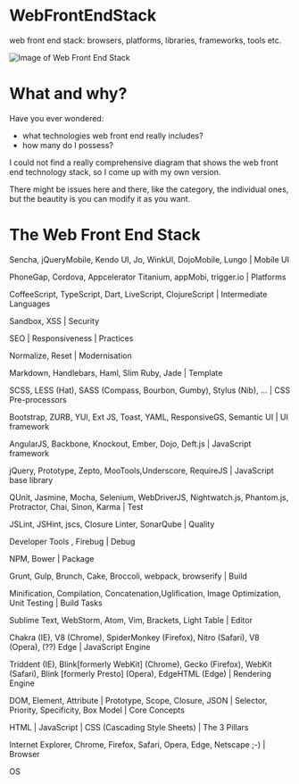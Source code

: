 # WebFrontEndStack
web front end stack: browsers, platforms, libraries, frameworks, tools etc.

![Image of Web Front End Stack](https://raw.githubusercontent.com/unruledboy/WebFrontEndStack/master/v1.0/Web%20Front%20End%20Stack%20v1.0.png)

# What and why?
Have you ever wondered:
* what technologies web front end really includes? 
* how many do I possess?


I could not find a really comprehensive diagram that shows the web front end technology stack, so I come up with my own version.

There might be issues here and there, like the category, the individual ones, but the beautity is you can modify it as you want.


# The Web Front End Stack


Sencha, jQueryMobile, Kendo UI, Jo, WinkUI, DojoMobile, Lungo | Mobile UI

PhoneGap, Cordova, Appcelerator Titanium, appMobi, trigger.io | Platforms

CoffeeScript, TypeScript, Dart, LiveScript, ClojureScript | Intermediate Languages

Sandbox, XSS | Security

SEO | Responsiveness | Practices

Normalize, Reset | Modernisation

Markdown, Handlebars, Haml, Slim Ruby, Jade | Template

SCSS, LESS (Hat), SASS (Compass, Bourbon, Gumby), Stylus (Nib), ... | CSS Pre-processors

Bootstrap, ZURB, YUI, Ext JS, Toast, YAML, ResponsiveGS, Semantic UI | UI framework

AngularJS, Backbone, Knockout, Ember, Dojo, Deft.js | JavaScript framework

jQuery, Prototype, Zepto, MooTools,Underscore, RequireJS | JavaScript base library

QUnit, Jasmine, Mocha, Selenium, WebDriverJS, Nightwatch.js, Phantom.js, Protractor, Chai, Sinon, Karma | Test

JSLint, JSHint, jscs, Closure Linter, SonarQube | Quality

Developer Tools , Firebug | Debug

NPM, Bower  | Package

Grunt, Gulp, Brunch, Cake, Broccoli, webpack, browserify | Build

Minification, Compilation, Concatenation,Uglification, Image Optimization, Unit Testing | Build Tasks

Sublime Text, WebStorm, Atom, Vim, Brackets, Light Table | Editor

Chakra (IE), V8 (Chrome), SpiderMonkey (Firefox), Nitro (Safari),  V8 (Opera), (??) Edge | JavaScript Engine

Triddent (IE), Blink[formerly WebKit] (Chrome), Gecko (Firefox), WebKit (Safari),  Blink [formerly Presto] (Opera), EdgeHTML (Edge) | Rendering Engine

DOM, Element, Attribute | Prototype, Scope, Closure, JSON | Selector, Priority, Specificity, Box Model | Core Concepts

HTML                |                JavaScript          |           CSS (Cascading Style Sheets) | The 3 Pillars

Internet Explorer, Chrome, Firefox, Safari, Opera, Edge, Netscape ;-)  | Browser

OS
